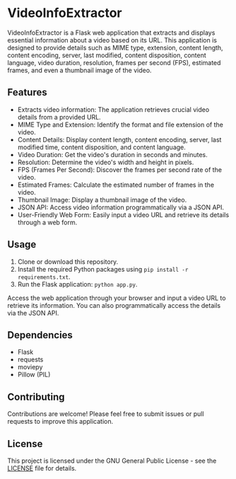 # VideoInfoExtractor

VideoInfoExtractor is a Flask web application that extracts and displays essential information about a video based on its URL. This application is designed to provide details such as MIME type, extension, content length, content encoding, server, last modified, content disposition, content language, video duration, resolution, frames per second (FPS), estimated frames, and even a thumbnail image of the video.

## Features

- Extracts video information: The application retrieves crucial video details from a provided URL.
- MIME Type and Extension: Identify the format and file extension of the video.
- Content Details: Display content length, content encoding, server, last modified time, content disposition, and content language.
- Video Duration: Get the video's duration in seconds and minutes.
- Resolution: Determine the video's width and height in pixels.
- FPS (Frames Per Second): Discover the frames per second rate of the video.
- Estimated Frames: Calculate the estimated number of frames in the video.
- Thumbnail Image: Display a thumbnail image of the video.
- JSON API: Access video information programmatically via a JSON API.
- User-Friendly Web Form: Easily input a video URL and retrieve its details through a web form.

## Usage

1. Clone or download this repository.
2. Install the required Python packages using `pip install -r requirements.txt`.
3. Run the Flask application: `python app.py`.

Access the web application through your browser and input a video URL to retrieve its information. You can also programmatically access the details via the JSON API.

## Dependencies

- Flask
- requests
- moviepy
- Pillow (PIL)

## Contributing

Contributions are welcome! Please feel free to submit issues or pull requests to improve this application.

## License

This project is licensed under the GNU General Public License - see the [LICENSE](LICENSE) file for details.
